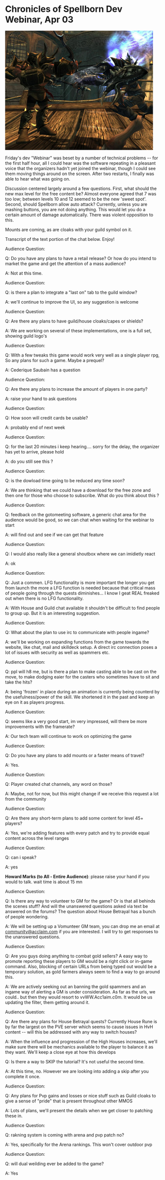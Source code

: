 # Chronicles of Spellborn Dev Webinar, Apr 03

![untitled-6](../uploads/2009/04/untitled-6.jpg "untitled-6")

Friday's dev "Webinar" was beset by a number of technical problems -- for the first half hour, all I could hear was the software repeating in a pleasant voice that the organizers hadn't yet joined the webinar, though I could see them moving things around on the screen. After two restarts, I finally was able to hear what was going on.

Discussion centered largely around a few questions. First, what should the new max level for the free content be? Almost everyone agreed that 7 was too low; between levels 10 and 12 seemed to be the new 'sweet spot'. Second, should Spellborn allow auto attack? Currently, unless you are mashing buttons, you are not doing anything. This would let you do a certain amount of damage automatically. There was violent opposition to this.

Mounts are coming, as are cloaks with your guild symbol on it.

Transcript of the text portion of the chat below. Enjoy!

 <!-- @page { size: 8.5in 11in; margin-right: 1.25in; margin-top: 1in; margin-bottom: 1in } P { margin-bottom: 0.08in } -->  Audience Question:  

 Q: Do you have any plans to have a retail release? Or how do you intend to market the game and get the attention of a mass audience?

 A: Not at this time.

   
 

 Audience Question:  

 Q: is there a plan to integrate a "last on" tab to the guild window?

 A: we'll continue to improve the UI, so any suggestion is welcome

   
 

 Audience Question:  

 Q: Are there any plans to have guild/house cloaks/capes or shields?

 A: We are working on several of these implementations, one is a full set, showing guild logo's

   
 

 Audience Question:  

 Q: With a few tweaks this game would work very well as a single player rpg, So any plans for such a game. Maybe a prequel?

 A: Cederique Saubain has a question

   
 

 Audience Question:  

 Q: Are there any plans to increase the amount of players in one party?

 A: raise your hand to ask questions

   
 

 Audience Question:  

 Q: How soon will credit cards be usable?

 A: probably end of next week

   
 

 Audience Question:  

 Q: for the last 20 minutes i keep hearing.... sorry for the delay, the organizer has yet to arrive, please hold

 A: do you still see this ?

   
 

 Audience Question:  

 Q: is the dowload time going to be reduced any time soon?

 A: We are thinking that we could have a download for the free zone and then one for those who choose to subscribe. What do you think about this ?

   
 

 Audience Question:  

 Q: feedback on the gotomeeting software, a generic chat area for the audience would be good, so we can chat when waiting for the webinar to start

 A: will find out and see if we can get that feature

   
 

 Audience Question:  

 Q: I would also really like a general shoutbox where we can imidietly react

 A: ok

   
 

 Audience Question:  

 Q: Just a commen. LFG functionality is more important the longer you get from launch the more a LFG function is needed because that critical mass of people going through the quests diminishes... I know I geat REAL freaked out when there is no LFG functionality.  

 A: With House and Guild chat available it shouldn't be difficult to find people to group up. But it is an interesting suggestion.

   
 

 Audience Question:  

 Q: What about the plan to use irc to communicate with people ingame?

 A: we'll be working on expanding functions from the game towards the website, like chat, mail and skilldeck setup. A direct irc connection poses a lot of issues with security as well as spammers etc.  

   
 

   
 

 Audience Question:  

 Q: ppl will h8 me, but is there a plan to make casting able to be cast on the move, to make dodging eaier for the casters who sometimes have to sit and take the hits?

 A: being 'frozen' in place during an animation is currently being counterd by the usefulness/power of the skill. We shortened it in the past and keep an eye on it as players progress.

   
 

 Audience Question:  

 Q: seems like a very good start, im very impressed, will there be more improvements with the framerate?

 A: Our tech team will continue to work on optimizing the game

   
 

 Audience Question:  

 Q: Do you have any plans to add mounts or a faster means of travel?

 A: Yes.

   
 

 Audience Question:  

 Q: Player created chat channels, any word on those?

 A: Maybe, not for now, but this might change if we receive this request a lot from the community

   
 

 Audience Question:  

 Q: Are there any short-term plans to add some content for level 45+ players?  

 A: Yes, we're adding features with every patch and try to provide equal content across the level ranges

   
 

 Audience Question:  

 Q: can i speak?

 A: yes

   
 

 **Howard Marks (to All - Entire Audience)**: please raise your hand if you would to talk. wait time is about 15 mn

 Audience Question:  

 Q: Is there any way to volunteer to GM for the game? Or is that all behinds the scenes stuff? And will the unanswered questions asked via text be answered on the forums? The question about House Betrayal has a bunch of people wondering.

 A: We will be setting up a Vomunteer GM team, you can drop me an email at community@acclaim.com if you are interested. I will try to get responses to the unanswered questions.

   
 

 Audience Question:  

 Q: Are you guys doing anything to combat gold sellers? A easy way to promote reporting these players to GM would be a right click or in-game command. Also, blocking of certain URLs from being typed out would be a temporary solution, as gold farmers always seem to find a way to go around this.

 A: We are actively seeking out an banning the gold spammers and an ingame way of alerting a GM is under consideration. As far as the urls, we could.. but then they would resort to vvWW.Acc1aim.c0m. It would be us updating the filter, them getting around it.

   
 

 Audience Question:  

 Q: Are there any plans for House Betrayal quests? Currently House Rune is by far the largest on the PVE server which seems to cause issues in HvH content -- will this be addressed with any way to switch houses?

 A: When the influence and progression of the High Houses increases, we'll make sure there will be mechanics available to the player to balance it as they want. We'll keep a close eye at how this develops

   
 

 Q: Is there a way to SKIP the tutorial? It's not useful the second time.

 A: At this time, no. However we are looking into adding a skip after you complete it once.

   
 

 Audience Question:  

 Q: Any plans for Pvp gains and losses or nice stuff such as Guild cloaks to give a sense of "pride" that is present throughout other MMOS

 A: Lots of plans, we'll present the details when we get closer to patching these in.

   
 

 Audience Question:  

 Q: rakning system is coming with arena and pvp patch no?

 A: Yes, specifically for the Arena rankings. This won't cover outdoor pvp

   
 

 Audience Question:  

 Q: will dual weilding ever be added to the game?

 A: Yes

   
 

 
